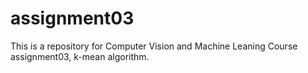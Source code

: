 # assignment03
This is a repository for Computer Vision and Machine Leaning Course assignment03, k-mean algorithm.
